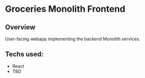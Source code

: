 # Groceries Monolith Frontend

## Overview

User-facing webapp implementing the backend Monolith services.

## Techs used:

- React
- TBD
